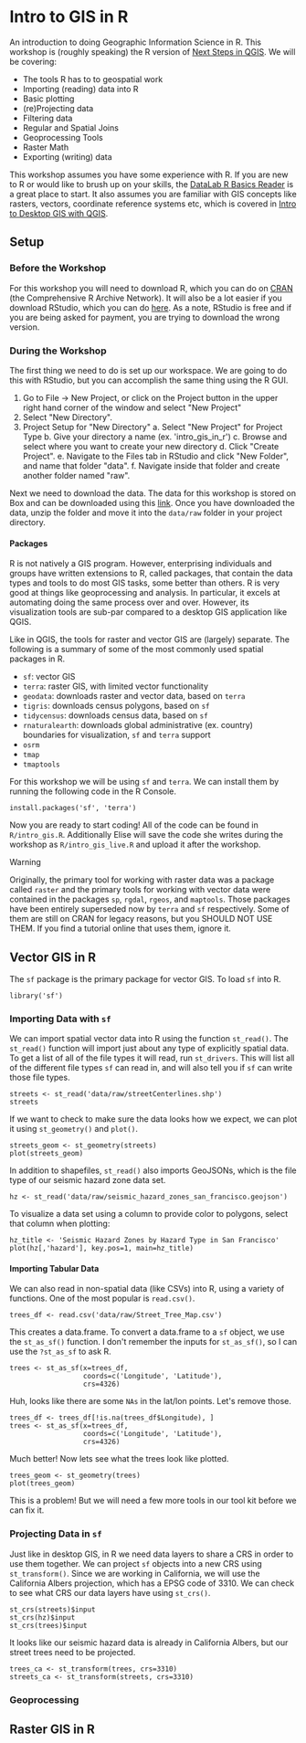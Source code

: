 # Intro to GIS in R
An introduction to doing Geographic Information Science in R. This workshop
is (roughly speaking) the R version of [Next Steps in QGIS][ns_qgis]. We will 
be covering:

  - The tools R has to to geospatial work
  - Importing (reading) data into R
  - Basic plotting
  - (re)Projecting data
  - Filtering data
  - Regular and Spatial Joins
  - Geoprocessing Tools
  - Raster Math
  - Exporting (writing) data

This workshop assumes you have some experience with R. If you are new to R or
would like to brush up on your skills, the [DataLab R Basics Reader][rbasics] is
a great place to start. It also assumes you are familiar with GIS concepts like
rasters, vectors, coordinate reference systems etc, which is covered in 
[Intro to Desktop GIS with QGIS][intro_qgis].

[ns_qgis]: https://drive.google.com/file/d/1JviOWp_8x_SXv46nJCVlef1s9t9jqcUw/view
[rbasics]: https://ucdavisdatalab.github.io/workshop_r_basics/
[intro_qgis]: https://ucdavisdatalab.github.io/Intro-to-Desktop-GIS-with-QGIS/

## Setup

### Before the Workshop

For this workshop you will need to download R, which you can do on [CRAN][cran]
(the Comprehensive R Archive Network). It will also be a lot easier if you
download RStudio, which you can do [here][posit]. As a note, RStudio is free and
if you are being asked for payment, you are trying to download the wrong
version.

[cran]: https://cran.r-project.org/
[posit]: https://posit.co/download/rstudio-desktop/

### During the Workshop

The first thing we need to do is set up our workspace. We are going to do this
with RStudio, but you can accomplish the same thing using the R GUI. 

  1. Go to File -> New Project, or click on the Project button in the upper right
  hand corner of the window and select "New Project"
  2. Select "New Directory".
  3. Project Setup for "New Directory"
      a. Select "New Project" for Project Type
      b. Give your directory a name (ex. 'intro_gis_in_r')
      c. Browse and select where you want to create your new directory
      d. Click "Create Project".
      e. Navigate to the Files tab in RStudio and click "New Folder", and name
    that folder "data".
      f. Navigate inside that folder and create another folder named "raw".


Next we need to download the data. The data for this workshop is stored on Box
and can be downloaded using this [link][box]. Once you have downloaded the data,
unzip the folder and move it into the `data/raw` folder in your project
directory.

[box]: https://ucdavis.app.box.com/s/cnlz6ejmje4qgf7z80h7ygbwydc65kkm

#### Packages
R is not natively a GIS program. However, enterprising individuals and groups
have written extensions to R, called packages, that contain the data types and
tools to do most GIS tasks, some better than others. R is very good at things
like geoprocessing and analysis. In particular, it excels at automating doing
the same process over and over. However, its visualization tools are sub-par
compared to a desktop GIS application like QGIS.

Like in QGIS, the tools for raster and vector GIS are (largely) separate. 
The following is a summary of some of the most commonly used spatial 
packages in R.

  - `sf`: vector GIS
  - `terra`: raster GIS, with limited vector functionality
  - `geodata`: downloads raster and vector data, based on `terra`
  - `tigris`: downloads census polygons, based on `sf`
  - `tidycensus`: downloads census data, based on `sf`
  - `rnaturalearth`: downloads global administrative (ex. country) boundaries
      for visualization, `sf` and `terra` support
  - `osrm`
  - `tmap`
  - `tmaptools`

For this workshop we will be using `sf` and `terra`. We can install them by
running the following code in the R Console.

```
install.packages('sf', 'terra')
```

Now you are ready to start coding! All of the code can be found in
`R/intro_gis.R`. Additionally Elise will save the code she writes during the
workshop as `R/intro_gis_live.R` and upload it after the workshop.

> [!WARNING]
>
> Originally, the primary tool for working with raster data was a package 
> called `raster` and the primary tools for working with vector data were contained in the
> packages `sp`, `rgdal`, `rgeos`, and `maptools`. Those packages have been
> entirely superseded now by `terra` and `sf` respectively. Some of them are
> still on CRAN for legacy reasons, but you SHOULD NOT USE THEM. If you find a
> tutorial online that uses them, ignore it.

## Vector GIS in R

The `sf` package is the primary package for vector GIS. To load `sf` into R.

```
library('sf')
```

### Importing Data with `sf`

We can import spatial vector data into R using the function `st_read()`. The
`st_read()` function will import just about any type of explicitly spatial
data. To get a list of all of the file types it will read, run `st_drivers`.
This will list all of the different file types `sf` can read in, and will also 
tell you if `sf` can write those file types.

```
streets <- st_read('data/raw/streetCenterlines.shp')
streets
```

If we want to check to make sure the data looks how we expect, we can plot it
using `st_geometry()` and `plot()`.

```
streets_geom <- st_geometry(streets)
plot(streets_geom)
```

In addition to shapefiles, `st_read()` also imports GeoJSONs, which is the file
type of our seismic hazard zone data set.

```
hz <- st_read('data/raw/seismic_hazard_zones_san_francisco.geojson')
```

To visualize a data set using a column to provide color to polygons, select
that column when plotting:

```
hz_title <- 'Seismic Hazard Zones by Hazard Type in San Francisco'
plot(hz[,'hazard'], key.pos=1, main=hz_title)
```


#### Importing Tabular Data

We can also read in non-spatial data (like CSVs) into R, using a variety of 
functions. One of the most popular is `read.csv()`.

```
trees_df <- read.csv('data/raw/Street_Tree_Map.csv')
```

This creates a data.frame. To convert a data.frame to a `sf` object, we use the
`st_as_sf()` function. I don't remember the inputs for `st_as_sf()`, so I can
use the `?st_as_sf` to ask R.

```
trees <- st_as_sf(x=trees_df,
                  coords=c('Longitude', 'Latitude'),
                  crs=4326)
```

Huh, looks like there are some `NAs` in the lat/lon points. Let's remove those.

```
trees_df <- trees_df[!is.na(trees_df$Longitude), ]
trees <- st_as_sf(x=trees_df,
                  coords=c('Longitude', 'Latitude'),
                  crs=4326)
```

Much better! Now lets see what the trees look like plotted.

```
trees_geom <- st_geometry(trees)
plot(trees_geom)
```

This is a problem! But we will need a few more tools in our tool kit before we
can fix it.

### Projecting Data in `sf`
 
Just like in desktop GIS, in R we need data layers to share a CRS in order to
use them together. We can project `sf` objects into a new CRS using
`st_transform()`. Since we are working in California, we will use the California
Albers projection, which has a EPSG code of 3310. We can check to see what CRS
our data layers have using `st_crs()`.

```
st_crs(streets)$input
st_crs(hz)$input
st_crs(trees)$input

```

It looks like our seismic hazard data is already in California Albers, but our
street trees need to be projected.

```
trees_ca <- st_transform(trees, crs=3310)
streets_ca <- st_transform(streets, crs=3310)
```

### Geoprocessing



## Raster GIS in R
